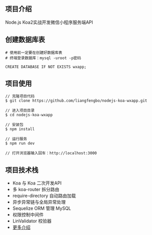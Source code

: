## 项目介绍
Node.js Koa2实战开发微信小程序服务端API

## 创建数据库表 
```
# 使用前一定要在创建好数据库表
# 终端登录数据库：mysql -uroot -p密码

CREATE DATABASE IF NOT EXISTS wxapp;
```

## 项目使用

```
// 克隆项目代码
$ git clone https://github.com/liangfengbo/nodejs-koa-wxapp.git

// 进入项目目录
$ cd nodejs-koa-wxapp

// 安装包
$ npm install

// 运行服务
$ npm run dev

// 打开浏览器输入回车：http://localhost:3000
```

## 项目技术栈
- Koa 与 Koa 二次开发API 
- 多 koa-router 拆分路由
- require-directory 自动路由加载
- 异步异常链与全局异常处理 
- Sequelize ORM 管理 MySQL
- 权限控制中间件 
- LinValidator 校验器
- [更多介绍](./doc/Koa项目基础.md)



